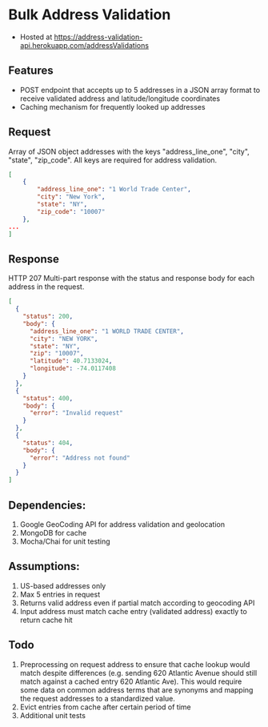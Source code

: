 # Bulk Address Validation

- Hosted at https://address-validation-api.herokuapp.com/addressValidations

## Features

- POST endpoint that accepts up to 5 addresses in a JSON array format to receive validated address and latitude/longitude coordinates
- Caching mechanism for frequently looked up addresses

## Request

Array of JSON object addresses with the keys "address_line_one", "city", "state", "zip_code". All keys are required for address validation.

```json
[
    {
        "address_line_one": "1 World Trade Center",
        "city": "New York",
        "state": "NY",
        "zip_code": "10007"
    },
...
]
```

## Response

HTTP 207 Multi-part response with the status and response body for each address in the request.

```json
[
  {
    "status": 200,
    "body": {
      "address_line_one": "1 WORLD TRADE CENTER",
      "city": "NEW YORK",
      "state": "NY",
      "zip": "10007",
      "latitude": 40.7133024,
      "longitude": -74.0117408
    }
  },
  {
    "status": 400,
    "body": {
      "error": "Invalid request"
    }
  },
  {
    "status": 404,
    "body": {
      "error": "Address not found"
    }
  }
]
```

## Dependencies:

1. Google GeoCoding API for address validation and geolocation
2. MongoDB for cache
3. Mocha/Chai for unit testing

## Assumptions:

1. US-based addresses only
2. Max 5 entries in request
3. Returns valid address even if partial match according to geocoding API
4. Input address must match cache entry (validated address) exactly to return cache hit

## Todo

1. Preprocessing on request address to ensure that cache lookup would match despite differences (e.g. sending 620 Atlantic Avenue should still match against a cached entry 620 Atlantic Ave). This would require some data on common address terms that are synonyms and mapping the request addresses to a standardized value.
2. Evict entries from cache after certain period of time
3. Additional unit tests
